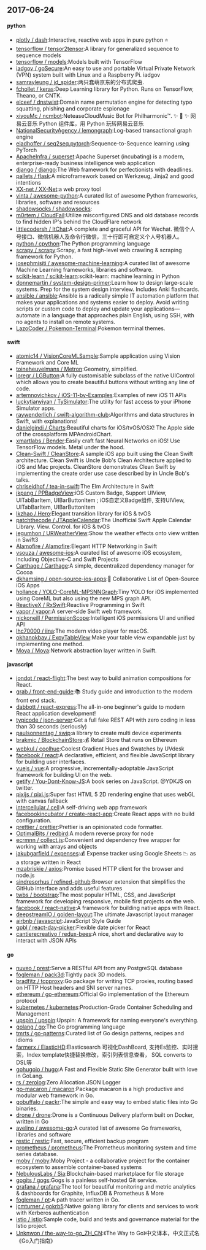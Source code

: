 ## 2017-06-24

#### python
* [plotly / dash](https://github.com/plotly/dash):Interactive, reactive web apps in pure python ⭐️
* [tensorflow / tensor2tensor](https://github.com/tensorflow/tensor2tensor):A library for generalized sequence to sequence models
* [tensorflow / models](https://github.com/tensorflow/models):Models built with TensorFlow
* [iadgov / goSecure](https://github.com/iadgov/goSecure):An easy to use and portable Virtual Private Network (VPN) system built with Linux and a Raspberry Pi. iadgov
* [samrayleung / jd_spider](https://github.com/samrayleung/jd_spider):两只蠢萌京东的分布式爬虫.
* [fchollet / keras](https://github.com/fchollet/keras):Deep Learning library for Python. Runs on TensorFlow, Theano, or CNTK.
* [elceef / dnstwist](https://github.com/elceef/dnstwist):Domain name permutation engine for detecting typo squatting, phishing and corporate espionage
* [xiyouMc / ncmbot](https://github.com/xiyouMc/ncmbot):NeteaseCloudMusic Bot for Philharmonic™. ✨ 🍰 ✨ 网易云音乐 Python 组件库，用 Python 玩转网易云音乐
* [NationalSecurityAgency / lemongraph](https://github.com/NationalSecurityAgency/lemongraph):Log-based transactional graph engine
* [eladhoffer / seq2seq.pytorch](https://github.com/eladhoffer/seq2seq.pytorch):Sequence-to-Sequence learning using PyTorch
* [ApacheInfra / superset](https://github.com/ApacheInfra/superset):Apache Superset (incubating) is a modern, enterprise-ready business intelligence web application
* [django / django](https://github.com/django/django):The Web framework for perfectionists with deadlines.
* [pallets / flask](https://github.com/pallets/flask):A microframework based on Werkzeug, Jinja2 and good intentions
* [XX-net / XX-Net](https://github.com/XX-net/XX-Net):a web proxy tool
* [vinta / awesome-python](https://github.com/vinta/awesome-python):A curated list of awesome Python frameworks, libraries, software and resources
* [shadowsocks / shadowsocks](https://github.com/shadowsocks/shadowsocks):
* [m0rtem / CloudFail](https://github.com/m0rtem/CloudFail):Utilize misconfigured DNS and old database records to find hidden IP's behind the CloudFlare network
* [littlecodersh / ItChat](https://github.com/littlecodersh/ItChat):A complete and graceful API for Wechat. 微信个人号接口、微信机器人及命令行微信，三十行即可自定义个人号机器人。
* [python / cpython](https://github.com/python/cpython):The Python programming language
* [scrapy / scrapy](https://github.com/scrapy/scrapy):Scrapy, a fast high-level web crawling & scraping framework for Python.
* [josephmisiti / awesome-machine-learning](https://github.com/josephmisiti/awesome-machine-learning):A curated list of awesome Machine Learning frameworks, libraries and software.
* [scikit-learn / scikit-learn](https://github.com/scikit-learn/scikit-learn):scikit-learn: machine learning in Python
* [donnemartin / system-design-primer](https://github.com/donnemartin/system-design-primer):Learn how to design large-scale systems. Prep for the system design interview. Includes Anki flashcards.
* [ansible / ansible](https://github.com/ansible/ansible):Ansible is a radically simple IT automation platform that makes your applications and systems easier to deploy. Avoid writing scripts or custom code to deploy and update your applications— automate in a language that approaches plain English, using SSH, with no agents to install on remote systems.
* [LazoCoder / Pokemon-Terminal](https://github.com/LazoCoder/Pokemon-Terminal):Pokemon terminal themes.

#### swift
* [atomic14 / VisionCoreMLSample](https://github.com/atomic14/VisionCoreMLSample):Sample application using Vision Framework and Core ML
* [toineheuvelmans / Metron](https://github.com/toineheuvelmans/Metron):Geometry, simplified.
* [loregr / LGButton](https://github.com/loregr/LGButton):A fully customisable subclass of the native UIControl which allows you to create beautiful buttons without writing any line of code.
* [artemnovichkov / iOS-11-by-Examples](https://github.com/artemnovichkov/iOS-11-by-Examples):Examples of new iOS 11 APIs
* [luckytianyiyan / TySimulator](https://github.com/luckytianyiyan/TySimulator):The utility for fast access to your iPhone Simulator apps.
* [raywenderlich / swift-algorithm-club](https://github.com/raywenderlich/swift-algorithm-club):Algorithms and data structures in Swift, with explanations!
* [danielgindi / Charts](https://github.com/danielgindi/Charts):Beautiful charts for iOS/tvOS/OSX! The Apple side of the crossplatform MPAndroidChart.
* [xmartlabs / Bender](https://github.com/xmartlabs/Bender):Easily craft fast Neural Networks on iOS! Use TensorFlow models. Metal under the hood.
* [Clean-Swift / CleanStore](https://github.com/Clean-Swift/CleanStore):A sample iOS app built using the Clean Swift architecture. Clean Swift is Uncle Bob's Clean Architecture applied to iOS and Mac projects. CleanStore demonstrates Clean Swift by implementing the create order use case described by in Uncle Bob's talks.
* [chriseidhof / tea-in-swift](https://github.com/chriseidhof/tea-in-swift):The Elm Architecture in Swift
* [jkpang / PPBadgeView](https://github.com/jkpang/PPBadgeView):iOS Custom Badge, Support UIView, UITabBarItem, UIBarButtonItem ; iOS自定义Badge组件, 支持UIView, UITabBarItem, UIBarButtonItem
* [lkzhao / Hero](https://github.com/lkzhao/Hero):Elegant transition library for iOS & tvOS
* [patchthecode / JTAppleCalendar](https://github.com/patchthecode/JTAppleCalendar):The Unofficial Swift Apple Calendar Library. View. Control. for iOS & tvOS
* [jegumhon / URWeatherView](https://github.com/jegumhon/URWeatherView):Show the weather effects onto view written in Swift3
* [Alamofire / Alamofire](https://github.com/Alamofire/Alamofire):Elegant HTTP Networking in Swift
* [vsouza / awesome-ios](https://github.com/vsouza/awesome-ios):A curated list of awesome iOS ecosystem, including Objective-C and Swift Projects
* [Carthage / Carthage](https://github.com/Carthage/Carthage):A simple, decentralized dependency manager for Cocoa
* [dkhamsing / open-source-ios-apps](https://github.com/dkhamsing/open-source-ios-apps):📱 Collaborative List of Open-Source iOS Apps
* [hollance / YOLO-CoreML-MPSNNGraph](https://github.com/hollance/YOLO-CoreML-MPSNNGraph):Tiny YOLO for iOS implemented using CoreML but also using the new MPS graph API.
* [ReactiveX / RxSwift](https://github.com/ReactiveX/RxSwift):Reactive Programming in Swift
* [vapor / vapor](https://github.com/vapor/vapor):A server-side Swift web framework.
* [nickoneill / PermissionScope](https://github.com/nickoneill/PermissionScope):Intelligent iOS permissions UI and unified API
* [lhc70000 / iina](https://github.com/lhc70000/iina):The modern video player for macOS.
* [okhanokbay / ExpyTableView](https://github.com/okhanokbay/ExpyTableView):Make your table view expandable just by implementing one method.
* [Moya / Moya](https://github.com/Moya/Moya):Network abstraction layer written in Swift.

#### javascript
* [jondot / react-flight](https://github.com/jondot/react-flight):The best way to build animation compositions for React.
* [grab / front-end-guide](https://github.com/grab/front-end-guide):📚 Study guide and introduction to the modern front end stack.
* [dabbott / react-express](https://github.com/dabbott/react-express):The all-in-one beginner's guide to modern React application development!
* [typicode / json-server](https://github.com/typicode/json-server):Get a full fake REST API with zero coding in less than 30 seconds (seriously)
* [paulsonnentag / swip](https://github.com/paulsonnentag/swip):a library to create multi device experiments
* [brakmic / BlockchainStore](https://github.com/brakmic/BlockchainStore):💰 Retail Store that runs on Ethereum
* [webkul / coolhue](https://github.com/webkul/coolhue):Coolest Gradient Hues and Swatches by UVdesk
* [facebook / react](https://github.com/facebook/react):A declarative, efficient, and flexible JavaScript library for building user interfaces.
* [vuejs / vue](https://github.com/vuejs/vue):A progressive, incrementally-adoptable JavaScript framework for building UI on the web.
* [getify / You-Dont-Know-JS](https://github.com/getify/You-Dont-Know-JS):A book series on JavaScript. @YDKJS on twitter.
* [pixijs / pixi.js](https://github.com/pixijs/pixi.js):Super fast HTML 5 2D rendering engine that uses webGL with canvas fallback
* [intercellular / cell](https://github.com/intercellular/cell):A self-driving web app framework
* [facebookincubator / create-react-app](https://github.com/facebookincubator/create-react-app):Create React apps with no build configuration.
* [prettier / prettier](https://github.com/prettier/prettier):Prettier is an opinionated code formatter.
* [OptimalBits / redbird](https://github.com/OptimalBits/redbird):A modern reverse proxy for node
* [ecrmnn / collect.js](https://github.com/ecrmnn/collect.js):Convenient and dependency free wrapper for working with arrays and objects
* [jakubgarfield / expenses](https://github.com/jakubgarfield/expenses):💰 Expense tracker using Google Sheets 📉 as a storage written in React
* [mzabriskie / axios](https://github.com/mzabriskie/axios):Promise based HTTP client for the browser and node.js
* [sindresorhus / refined-github](https://github.com/sindresorhus/refined-github):Browser extension that simplifies the GitHub interface and adds useful features
* [twbs / bootstrap](https://github.com/twbs/bootstrap):The most popular HTML, CSS, and JavaScript framework for developing responsive, mobile first projects on the web.
* [facebook / react-native](https://github.com/facebook/react-native):A framework for building native apps with React.
* [deepstreamIO / golden-layout](https://github.com/deepstreamIO/golden-layout):The ultimate Javascript layout manager
* [airbnb / javascript](https://github.com/airbnb/javascript):JavaScript Style Guide
* [gpbl / react-day-picker](https://github.com/gpbl/react-day-picker):Flexible date picker for React
* [cantierecreativo / redux-bees](https://github.com/cantierecreativo/redux-bees):A nice, short and declarative way to interact with JSON APIs

#### go
* [nuveo / prest](https://github.com/nuveo/prest):Serve a RESTful API from any PostgreSQL database
* [fogleman / pack3d](https://github.com/fogleman/pack3d):Tightly pack 3D models.
* [bradfitz / tcpproxy](https://github.com/bradfitz/tcpproxy):Go package for writing TCP proxies, routing based on HTTP Host headers and SNI server names.
* [ethereum / go-ethereum](https://github.com/ethereum/go-ethereum):Official Go implementation of the Ethereum protocol
* [kubernetes / kubernetes](https://github.com/kubernetes/kubernetes):Production-Grade Container Scheduling and Management
* [upspin / upspin](https://github.com/upspin/upspin):Upspin: A framework for naming everyone's everything.
* [golang / go](https://github.com/golang/go):The Go programming language
* [tmrts / go-patterns](https://github.com/tmrts/go-patterns):Curated list of Go design patterns, recipes and idioms
* [farmerx / ElasticHD](https://github.com/farmerx/ElasticHD):Elasticsearch 可视化DashBoard, 支持Es监控、实时搜索，Index template快捷替换修改，索引列表信息查看， SQL converts to DSL等
* [gohugoio / hugo](https://github.com/gohugoio/hugo):A Fast and Flexible Static Site Generator built with love in GoLang.
* [rs / zerolog](https://github.com/rs/zerolog):Zero Allocation JSON Logger
* [go-macaron / macaron](https://github.com/go-macaron/macaron):Package macaron is a high productive and modular web framework in Go.
* [gobuffalo / packr](https://github.com/gobuffalo/packr):The simple and easy way to embed static files into Go binaries.
* [drone / drone](https://github.com/drone/drone):Drone is a Continuous Delivery platform built on Docker, written in Go
* [avelino / awesome-go](https://github.com/avelino/awesome-go):A curated list of awesome Go frameworks, libraries and software
* [restic / restic](https://github.com/restic/restic):Fast, secure, efficient backup program
* [prometheus / prometheus](https://github.com/prometheus/prometheus):The Prometheus monitoring system and time series database.
* [moby / moby](https://github.com/moby/moby):Moby Project - a collaborative project for the container ecosystem to assemble container-based systems
* [NebulousLabs / Sia](https://github.com/NebulousLabs/Sia):Blockchain-based marketplace for file storage
* [gogits / gogs](https://github.com/gogits/gogs):Gogs is a painless self-hosted Git service.
* [grafana / grafana](https://github.com/grafana/grafana):The tool for beautiful monitoring and metric analytics & dashboards for Graphite, InfluxDB & Prometheus & More
* [fogleman / pt](https://github.com/fogleman/pt):A path tracer written in Go.
* [jcmturner / gokrb5](https://github.com/jcmturner/gokrb5):Native golang library for clients and services to work with Kerberos authentication
* [istio / istio](https://github.com/istio/istio):Sample code, build and tests and governance material for the Istio project.
* [Unknwon / the-way-to-go_ZH_CN](https://github.com/Unknwon/the-way-to-go_ZH_CN):《The Way to Go》中文译本，中文正式名《Go入门指南》
